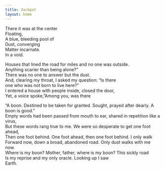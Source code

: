 ```yaml
---
title: Jackpot
layout: home
---
```





There it was at the center  
Floating,  
A blue, bleeding pool of  
Dust, converging  
Matter incarnate.  
In a void.  

Houses that lined the road for miles and no one was outside.  
Anything scarier than being alone?”  
There was no one to answer but the dust.  
And, clearing my throat, I asked my question: “Is there  
one who was not born to live here?”  
I entered a house with people inside, closed the door,  
Yet, a voice spoke,”Among you, was there  

“A boon. Destined to be taken for granted. Sought, prayed after dearly. A boon is good.”  
Empty words had been passed from mouth to ear, shared in repetition like a virus,  
But these words rang true to me. We were so desperate to get one foot ahead,  
Then one foot behind. One foot ahead, then one foot behind. I only walk  
Forward now, down a broad, abandoned road. Only dust walks with me now.  
Where is my boon? Mother, father, where is my boon? This sickly road  
Is my reprise and my only oracle. Looking up I saw  
Earth.  

